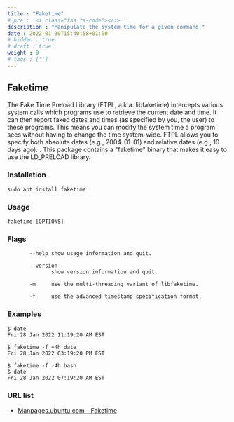 ```yaml
---
title : "Faketime"
# pre : '<i class="fas fa-code"></i> '
description : "Manipulate the system time for a given command."
date : 2022-01-30T15:40:58+01:00
# hidden : true
# draft : true
weight : 0
# tags : ['']
---
```


## Faketime

The Fake Time Preload Library (FTPL, a.k.a. libfaketime) intercepts various system calls which programs use to retrieve the current date and time. It can then report faked dates and times (as specified by you, the user) to these programs. This means you can modify the system time a program sees without having to change the time system-wide. FTPL allows you to specify both absolute dates (e.g., 2004-01-01) and relative dates (e.g., 10 days ago). . This package contains a "faketime" binary that makes it easy to use the LD_PRELOAD library.

### Installation

```plain
sudo apt install faketime
```

### Usage

```plain
faketime [OPTIONS]
```

### Flags

```plain
       --help show usage information and quit.

       --version
              show version information and quit.

       -m     use the multi-threading variant of libfaketime.

       -f     use the advanced timestamp specification format.

```

### Examples

```plain
$ date
Fri 28 Jan 2022 11:19:20 AM EST

$ faketime -f +4h date
Fri 28 Jan 2022 03:19:20 PM EST

$ faketime -f -4h bash
$ date
Fri 28 Jan 2022 07:19:20 AM EST
```

### URL list

* [Manpages.ubuntu.com - Faketime](https://manpages.ubuntu.com/manpages/trusty/man1/faketime.1.html)
